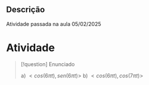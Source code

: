 ## Descrição 

Atividade passada na aula 05/02/2025

# Atividade

>[!question] Enunciado
>
>a) $\lt cos(6\pi t), sen(6\pi t) \gt$
>b) $\lt cos(6\pi t), cos(7\pi t) \gt$

